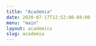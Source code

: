 ```yaml
---
title: "Academia"
date: 2020-07-17T12:52:08-04:00
menu: "main"
layout: academics
slug: academia
---
```


